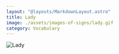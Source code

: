```yaml
---
layout: "@layouts/MarkdownLayout.astro"
title: Lady
image: ./assets/images-of-signs/lady.gif
category: Vocabulary
---
```


![Lady](@signs/lady.gif)
